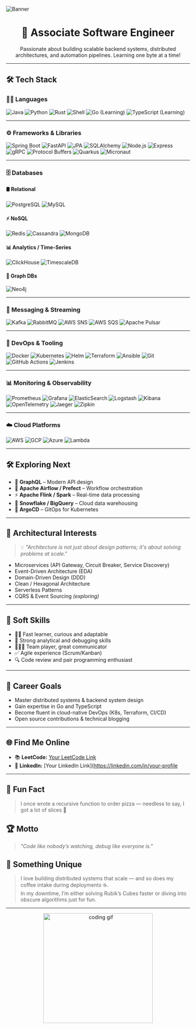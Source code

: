  ![Banner](https://raw.githubusercontent.com/me-krishnaprasad-dev/me-krishnaprasad-dev/main/banner.gif) 
<h1 align="center">🚀 Associate Software Engineer</h1>
<p align="center"> 
  Passionate about building scalable backend systems, distributed architectures, and automation pipelines. Learning one byte at a time!
</p>   
 
---   
  
## 🛠️ Tech Stack

### 👨‍💻 Languages
![Java](https://img.shields.io/badge/Java-%23ED8B00.svg?logo=java&logoColor=white)
![Python](https://img.shields.io/badge/Python-3670A0?logo=python&logoColor=white)
![Rust](https://img.shields.io/badge/Rust-000000?logo=rust&logoColor=white)
![Shell](https://img.shields.io/badge/Shell-Bash-blue?logo=gnubash&logoColor=white)
![Go (Learning)](https://img.shields.io/badge/Go-Learning-00ADD8?logo=go)
![TypeScript (Learning)](https://img.shields.io/badge/TypeScript-Learning-3178C6?logo=typescript)

---

### ⚙️ Frameworks & Libraries

![Spring Boot](https://img.shields.io/badge/Spring%20Boot-6DB33F?logo=springboot&logoColor=white)
![FastAPI](https://img.shields.io/badge/FastAPI-009688?logo=fastapi&logoColor=white)
![JPA](https://img.shields.io/badge/JPA-Hibernate-59666C?logo=hibernate&logoColor=white)
![SQLAlchemy](https://img.shields.io/badge/SQLAlchemy-FFD43B?logo=python&logoColor=darkgreen)
![Node.js](https://img.shields.io/badge/Node.js-339933?logo=nodedotjs&logoColor=white)
![Express](https://img.shields.io/badge/Express.js-000000?logo=express&logoColor=white)
![gRPC](https://img.shields.io/badge/gRPC-4285F4?logo=grpc&logoColor=white)
![Protocol Buffers](https://img.shields.io/badge/Protobuf-0082C9?logo=protobuf&logoColor=white)
![Quarkus](https://img.shields.io/badge/Quarkus-4695EB?logo=quarkus&logoColor=white)
![Micronaut](https://img.shields.io/badge/Micronaut-222222?logo=micronaut&logoColor=white)

---

### 🗄️ Databases

#### 🛢️ Relational
![PostgreSQL](https://img.shields.io/badge/PostgreSQL-336791?logo=postgresql&logoColor=white)
![MySQL](https://img.shields.io/badge/MySQL-4479A1?logo=mysql&logoColor=white)

#### ⚡ NoSQL
![Redis](https://img.shields.io/badge/Redis-DC382D?logo=redis&logoColor=white)
![Cassandra](https://img.shields.io/badge/Cassandra-1287B1?logo=apachecassandra&logoColor=white)
![MongoDB](https://img.shields.io/badge/MongoDB-47A248?logo=mongodb&logoColor=white)

#### 📊 Analytics / Time-Series
![ClickHouse](https://img.shields.io/badge/ClickHouse-000000?logo=clickhouse&logoColor=yellow)
![TimescaleDB](https://img.shields.io/badge/Timescale-5091CD?logo=timescaledb&logoColor=white)

#### 🧠 Graph DBs
![Neo4j](https://img.shields.io/badge/Neo4j-008CC1?logo=neo4j&logoColor=white)

---

### 📩 Messaging & Streaming

![Kafka](https://img.shields.io/badge/Apache%20Kafka-231F20?logo=apachekafka&logoColor=white)
![RabbitMQ](https://img.shields.io/badge/RabbitMQ-FF6600?logo=rabbitmq&logoColor=white)
![AWS SNS](https://img.shields.io/badge/AWS%20SNS-232F3E?logo=amazonaws&logoColor=white)
![AWS SQS](https://img.shields.io/badge/AWS%20SQS-232F3E?logo=amazonaws&logoColor=white)
![Apache Pulsar](https://img.shields.io/badge/Pulsar-188FFF?logo=apachepulsar&logoColor=white)

---

### 🔧 DevOps & Tooling

![Docker](https://img.shields.io/badge/Docker-2496ED?logo=docker&logoColor=white)
![Kubernetes](https://img.shields.io/badge/Kubernetes-326CE5?logo=kubernetes&logoColor=white)
![Helm](https://img.shields.io/badge/Helm-0F1689?logo=helm&logoColor=white)
![Terraform](https://img.shields.io/badge/Terraform-623CE4?logo=terraform&logoColor=white)
![Ansible](https://img.shields.io/badge/Ansible-EE0000?logo=ansible&logoColor=white)
![Git](https://img.shields.io/badge/Git-F05032?logo=git&logoColor=white)
![GitHub Actions](https://img.shields.io/badge/GitHub%20Actions-2088FF?logo=githubactions&logoColor=white)
![Jenkins](https://img.shields.io/badge/Jenkins-D24939?logo=jenkins&logoColor=white)

---

### 📊 Monitoring & Observability

![Prometheus](https://img.shields.io/badge/Prometheus-E6522C?logo=prometheus&logoColor=white)
![Grafana](https://img.shields.io/badge/Grafana-F46800?logo=grafana&logoColor=white)
![ElasticSearch](https://img.shields.io/badge/Elasticsearch-005571?logo=elasticsearch&logoColor=white)
![Logstash](https://img.shields.io/badge/Logstash-000000?logo=logstash&logoColor=white)
![Kibana](https://img.shields.io/badge/Kibana-005571?logo=kibana&logoColor=white)
![OpenTelemetry](https://img.shields.io/badge/OpenTelemetry-4A90E2?logo=opentelemetry&logoColor=white)
![Jaeger](https://img.shields.io/badge/Jaeger-000000?logo=jaeger&logoColor=white)
![Zipkin](https://img.shields.io/badge/Zipkin-000000?logo=zipkin&logoColor=white)

---

### ☁️ Cloud Platforms

![AWS](https://img.shields.io/badge/AWS-232F3E?logo=amazonaws&logoColor=white)
![GCP](https://img.shields.io/badge/GCP-4285F4?logo=googlecloud&logoColor=white)
![Azure](https://img.shields.io/badge/Azure-0078D4?logo=microsoftazure&logoColor=white)
![Lambda](https://img.shields.io/badge/AWS%20Lambda-FF9900?logo=awslambda&logoColor=white)

---

## 🛠️ Exploring Next
- 🧬 **GraphQL** – Modern API design  
- 📅 **Apache Airflow / Prefect** – Workflow orchestration  
- ⚡ **Apache Flink / Spark** – Real-time data processing  
- 🧊 **Snowflake / BigQuery** – Cloud data warehousing  
- 🔁 **ArgoCD** – GitOps for Kubernetes

---

## 🧠 Architectural Interests

> 💡 *"Architecture is not just about design patterns; it's about solving problems at scale."*

- Microservices (API Gateway, Circuit Breaker, Service Discovery)
- Event-Driven Architecture (EDA)
- Domain-Driven Design (DDD)
- Clean / Hexagonal Architecture
- Serverless Patterns
- CQRS & Event Sourcing *(exploring)*

---

## 💼 Soft Skills
- 👨‍🏫 Fast learner, curious and adaptable
- 🧠 Strong analytical and debugging skills
- 🧑‍🤝‍🧑 Team player, great communicator
- ✅ Agile experience (Scrum/Kanban)
- 🔍 Code review and pair programming enthusiast

---

## 🎯 Career Goals
- Master distributed systems & backend system design  
- Gain expertise in Go and TypeScript  
- Become fluent in cloud-native DevOps (K8s, Terraform, CI/CD)  
- Open source contributions & technical blogging

---

## 🌐 Find Me Online

- 📚 **LeetCode:** [Your LeetCode Link](https://leetcode.com/your-profile)
- 💼 **LinkedIn:** [Your LinkedIn Link](https://linkedin.com/in/your-profile
  
---

## 🎉 Fun Fact
> I once wrote a recursive function to order pizza — needless to say, I got a lot of slices 🍕

## 🏆 Motto
> *"Code like nobody’s watching, debug like everyone is."*

## 🌟 Something Unique
> I love building distributed systems that scale — and so does my coffee intake during deployments ☕.  
> In my downtime, I’m either solving Rubik’s Cubes faster or diving into obscure algorithms just for fun.

---

<p align="center">
  <img src="https://media.giphy.com/media/qgQUggAC3Pfv687qPC/giphy.gif" width="300" alt="coding gif"/>
</p>

